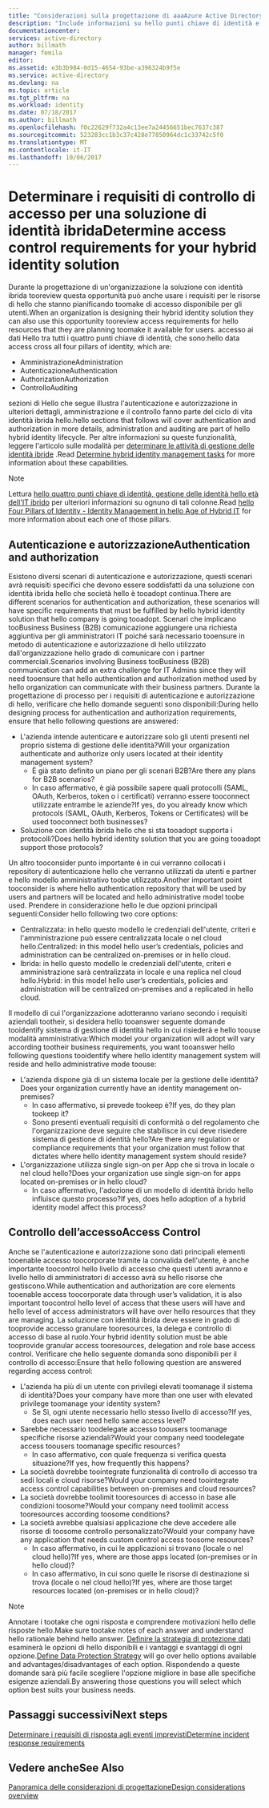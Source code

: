 ```yaml
---
title: "Considerazioni sulla progettazione di aaaAzure Active Directory ibrido identità - determinare i requisiti di controllo di accesso | Documenti Microsoft"
description: "Include informazioni su hello punti chiave di identità e l'identificazione di requisiti di accesso per le risorse per gli utenti in un ambiente ibrido."
documentationcenter: 
services: active-directory
author: billmath
manager: femila
editor: 
ms.assetid: e3b3b984-0d15-4654-93be-a396324b9f5e
ms.service: active-directory
ms.devlang: na
ms.topic: article
ms.tgt_pltfrm: na
ms.workload: identity
ms.date: 07/18/2017
ms.author: billmath
ms.openlocfilehash: f0c22629f732a4c13ee7a24456651bec7637c387
ms.sourcegitcommit: 523283cc1b3c37c428e77850964dc1c33742c5f0
ms.translationtype: MT
ms.contentlocale: it-IT
ms.lasthandoff: 10/06/2017
---
```

# <a name="determine-access-control-requirements-for-your-hybrid-identity-solution"></a><span data-ttu-id="8bf2b-103">Determinare i requisiti di controllo di accesso per una soluzione di identità ibrida</span><span class="sxs-lookup"><span data-stu-id="8bf2b-103">Determine access control requirements for your hybrid identity solution</span></span>
<span data-ttu-id="8bf2b-104">Durante la progettazione di un'organizzazione la soluzione con identità ibrida tooreview questa opportunità può anche usare i requisiti per le risorse di hello che stanno pianificando toomake di accesso disponibile per gli utenti.</span><span class="sxs-lookup"><span data-stu-id="8bf2b-104">When an organization is designing their hybrid identity solution they can also use this opportunity tooreview access requirements for hello resources that they are planning toomake it available for users.</span></span> <span data-ttu-id="8bf2b-105">accesso ai dati Hello tra tutti i quattro punti chiave di identità, che sono:</span><span class="sxs-lookup"><span data-stu-id="8bf2b-105">hello data access cross all four pillars of identity, which are:</span></span>

* <span data-ttu-id="8bf2b-106">Amministrazione</span><span class="sxs-lookup"><span data-stu-id="8bf2b-106">Administration</span></span>
* <span data-ttu-id="8bf2b-107">Autenticazione</span><span class="sxs-lookup"><span data-stu-id="8bf2b-107">Authentication</span></span>
* <span data-ttu-id="8bf2b-108">Authorization</span><span class="sxs-lookup"><span data-stu-id="8bf2b-108">Authorization</span></span>
* <span data-ttu-id="8bf2b-109">Controllo</span><span class="sxs-lookup"><span data-stu-id="8bf2b-109">Auditing</span></span>

<span data-ttu-id="8bf2b-110">sezioni di Hello che segue illustra l'autenticazione e autorizzazione in ulteriori dettagli, amministrazione e il controllo fanno parte del ciclo di vita identità ibrida hello.</span><span class="sxs-lookup"><span data-stu-id="8bf2b-110">hello sections that follows will cover authentication and authorization in more details, administration and auditing are part of hello hybrid identity lifecycle.</span></span> <span data-ttu-id="8bf2b-111">Per altre informazioni su queste funzionalità, leggere l'articolo sulle modalità per [determinare le attività di gestione delle identità ibride](active-directory-hybrid-identity-design-considerations-hybrid-id-management-tasks.md) .</span><span class="sxs-lookup"><span data-stu-id="8bf2b-111">Read [Determine hybrid identity management tasks](active-directory-hybrid-identity-design-considerations-hybrid-id-management-tasks.md) for more information about these capabilities.</span></span>

> [!NOTE]
> <span data-ttu-id="8bf2b-112">Lettura [hello quattro punti chiave di identità, gestione delle identità hello età dell'IT ibrido](http://social.technet.microsoft.com/wiki/contents/articles/15530.the-four-pillars-of-identity-identity-management-in-the-age-of-hybrid-it.aspx) per ulteriori informazioni su ognuno di tali colonne.</span><span class="sxs-lookup"><span data-stu-id="8bf2b-112">Read [hello Four Pillars of Identity - Identity Management in hello Age of Hybrid IT](http://social.technet.microsoft.com/wiki/contents/articles/15530.the-four-pillars-of-identity-identity-management-in-the-age-of-hybrid-it.aspx) for more information about each one of those pillars.</span></span>
> 
> 

## <a name="authentication-and-authorization"></a><span data-ttu-id="8bf2b-113">Autenticazione e autorizzazione</span><span class="sxs-lookup"><span data-stu-id="8bf2b-113">Authentication and authorization</span></span>
<span data-ttu-id="8bf2b-114">Esistono diversi scenari di autenticazione e autorizzazione, questi scenari avrà requisiti specifici che devono essere soddisfatti da una soluzione con identità ibrida hello che società hello è tooadopt continua.</span><span class="sxs-lookup"><span data-stu-id="8bf2b-114">There are different scenarios for authentication and authorization, these scenarios will have specific requirements that must be fulfilled by hello hybrid identity solution that hello company is going tooadopt.</span></span> <span data-ttu-id="8bf2b-115">Scenari che implicano tooBusiness Business (B2B) comunicazione aggiungere una richiesta aggiuntiva per gli amministratori IT poiché sarà necessario tooensure in metodo di autenticazione e autorizzazione di hello utilizzato dall'organizzazione hello grado di comunicare con i partner commerciali.</span><span class="sxs-lookup"><span data-stu-id="8bf2b-115">Scenarios involving Business tooBusiness (B2B) communication can add an extra challenge for IT Admins since they will need tooensure that hello authentication and authorization method used by hello organization can communicate with their business partners.</span></span> <span data-ttu-id="8bf2b-116">Durante la progettazione di processo per i requisiti di autenticazione e autorizzazione di hello, verificare che hello domande seguenti sono disponibili:</span><span class="sxs-lookup"><span data-stu-id="8bf2b-116">During hello designing process for authentication and authorization requirements, ensure that hello following questions are answered:</span></span>

* <span data-ttu-id="8bf2b-117">L'azienda intende autenticare e autorizzare solo gli utenti presenti nel proprio sistema di gestione delle identità?</span><span class="sxs-lookup"><span data-stu-id="8bf2b-117">Will your organization authenticate and authorize only users located at their identity management system?</span></span>
  * <span data-ttu-id="8bf2b-118">È già stato definito un piano per gli scenari B2B?</span><span class="sxs-lookup"><span data-stu-id="8bf2b-118">Are there any plans for B2B scenarios?</span></span>
  * <span data-ttu-id="8bf2b-119">In caso affermativo, è già possibile sapere quali protocolli (SAML, OAuth, Kerberos, token o i certificati) verranno essere tooconnect utilizzate entrambe le aziende?</span><span class="sxs-lookup"><span data-stu-id="8bf2b-119">If yes, do you already know which protocols (SAML, OAuth, Kerberos, Tokens or Certificates) will be used tooconnect both businesses?</span></span>
* <span data-ttu-id="8bf2b-120">Soluzione con identità ibrida hello che si sta tooadopt supporta i protocolli?</span><span class="sxs-lookup"><span data-stu-id="8bf2b-120">Does hello hybrid identity solution that you are going tooadopt support those protocols?</span></span>

<span data-ttu-id="8bf2b-121">Un altro tooconsider punto importante è in cui verranno collocati i repository di autenticazione hello che verranno utilizzati da utenti e partner e hello modello amministrativo toobe utilizzato.</span><span class="sxs-lookup"><span data-stu-id="8bf2b-121">Another important point tooconsider is where hello authentication repository that will be used by users and partners will be located and hello administrative model toobe used.</span></span> <span data-ttu-id="8bf2b-122">Prendere in considerazione hello le due opzioni principali seguenti:</span><span class="sxs-lookup"><span data-stu-id="8bf2b-122">Consider hello following two core options:</span></span>

* <span data-ttu-id="8bf2b-123">Centralizzata: in hello questo modello le credenziali dell'utente, criteri e l'amministrazione può essere centralizzata locale o nel cloud hello.</span><span class="sxs-lookup"><span data-stu-id="8bf2b-123">Centralized: in this model hello user’s credentials, policies and administration can be centralized on-premises or in hello cloud.</span></span>
* <span data-ttu-id="8bf2b-124">Ibrida: in hello questo modello le credenziali dell'utente, criteri e amministrazione sarà centralizzata in locale e una replica nel cloud hello.</span><span class="sxs-lookup"><span data-stu-id="8bf2b-124">Hybrid: in this model hello user’s credentials, policies and administration will be centralized on-premises and a replicated in hello cloud.</span></span>

<span data-ttu-id="8bf2b-125">Il modello di cui l'organizzazione adotteranno variano secondo i requisiti aziendali tootheir, si desidera hello tooanswer seguente domande tooidentify sistema di gestione di identità hello in cui risiederà e hello toouse modalità amministrativa:</span><span class="sxs-lookup"><span data-stu-id="8bf2b-125">Which model your organization will adopt will vary according tootheir business requirements, you want tooanswer hello following questions tooidentify where hello identity management system will reside and hello administrative mode toouse:</span></span>

* <span data-ttu-id="8bf2b-126">L'azienda dispone già di un sistema locale per la gestione delle identità?</span><span class="sxs-lookup"><span data-stu-id="8bf2b-126">Does your organization currently have an identity management on-premises?</span></span>
  * <span data-ttu-id="8bf2b-127">In caso affermativo, si prevede tookeep è?</span><span class="sxs-lookup"><span data-stu-id="8bf2b-127">If yes, do they plan tookeep it?</span></span>
  * <span data-ttu-id="8bf2b-128">Sono presenti eventuali requisiti di conformità o del regolamento che l'organizzazione deve seguire che stabilisce in cui deve risiedere sistema di gestione di identità hello?</span><span class="sxs-lookup"><span data-stu-id="8bf2b-128">Are there any regulation or compliance requirements that your organization must follow that dictates where hello identity management system should reside?</span></span>
* <span data-ttu-id="8bf2b-129">L'organizzazione utilizza single sign-on per App che si trova in locale o nel cloud hello?</span><span class="sxs-lookup"><span data-stu-id="8bf2b-129">Does your organization use single sign-on for apps located on-premises or in hello cloud?</span></span>
  * <span data-ttu-id="8bf2b-130">In caso affermativo, l'adozione di un modello di identità ibrido hello influisce questo processo?</span><span class="sxs-lookup"><span data-stu-id="8bf2b-130">If yes, does hello adoption of a hybrid identity model affect this process?</span></span>

## <a name="access-control"></a><span data-ttu-id="8bf2b-131">Controllo dell’accesso</span><span class="sxs-lookup"><span data-stu-id="8bf2b-131">Access Control</span></span>
<span data-ttu-id="8bf2b-132">Anche se l'autenticazione e autorizzazione sono dati principali elementi tooenable accesso toocorporate tramite la convalida dell'utente, è anche importante toocontrol hello livello di accesso che questi utenti avranno e livello hello di amministratori di accesso avrà su hello risorse che gestiscono.</span><span class="sxs-lookup"><span data-stu-id="8bf2b-132">While authentication and authorization are core elements tooenable access toocorporate data through user’s validation, it is also important toocontrol hello level of access that these users will have and hello level of access administrators will have over hello resources that they are managing.</span></span> <span data-ttu-id="8bf2b-133">La soluzione con identità ibrida deve essere in grado di tooprovide accesso granulare tooresources, la delega e controllo di accesso di base al ruolo.</span><span class="sxs-lookup"><span data-stu-id="8bf2b-133">Your hybrid identity solution must be able tooprovide granular access tooresources, delegation and role base access control.</span></span> <span data-ttu-id="8bf2b-134">Verificare che hello seguente domanda sono disponibili per il controllo di accesso:</span><span class="sxs-lookup"><span data-stu-id="8bf2b-134">Ensure that hello following question are answered regarding access control:</span></span>

* <span data-ttu-id="8bf2b-135">L'azienda ha più di un utente con privilegi elevati toomanage il sistema di identità?</span><span class="sxs-lookup"><span data-stu-id="8bf2b-135">Does your company have more than one user with elevated privilege toomanage your identity system?</span></span>
  * <span data-ttu-id="8bf2b-136">Se Sì, ogni utente necessario hello stesso livello di accesso?</span><span class="sxs-lookup"><span data-stu-id="8bf2b-136">If yes, does each user need hello same access level?</span></span>
* <span data-ttu-id="8bf2b-137">Sarebbe necessario toodelegate accesso toousers toomanage specifiche risorse aziendali?</span><span class="sxs-lookup"><span data-stu-id="8bf2b-137">Would your company need toodelegate access toousers toomanage specific resources?</span></span>
  * <span data-ttu-id="8bf2b-138">In caso affermativo, con quale frequenza si verifica questa situazione?</span><span class="sxs-lookup"><span data-stu-id="8bf2b-138">If yes, how frequently this happens?</span></span>
* <span data-ttu-id="8bf2b-139">La società dovrebbe toointegrate funzionalità di controllo di accesso tra sedi locali e cloud risorse?</span><span class="sxs-lookup"><span data-stu-id="8bf2b-139">Would your company need toointegrate access control capabilities between on-premises and cloud resources?</span></span>
* <span data-ttu-id="8bf2b-140">La società dovrebbe toolimit tooresources di accesso in base alle condizioni toosome?</span><span class="sxs-lookup"><span data-stu-id="8bf2b-140">Would your company need toolimit access tooresources according toosome conditions?</span></span>
* <span data-ttu-id="8bf2b-141">La società avrebbe qualsiasi applicazione che deve accedere alle risorse di toosome controllo personalizzato?</span><span class="sxs-lookup"><span data-stu-id="8bf2b-141">Would your company have any application that needs custom control access toosome resources?</span></span>
  * <span data-ttu-id="8bf2b-142">In caso affermativo, in cui le applicazioni si trovano (locale o nel cloud hello)?</span><span class="sxs-lookup"><span data-stu-id="8bf2b-142">If yes, where are those apps located (on-premises or in hello cloud)?</span></span>
  * <span data-ttu-id="8bf2b-143">In caso affermativo, in cui sono quelle le risorse di destinazione si trova (locale o nel cloud hello)?</span><span class="sxs-lookup"><span data-stu-id="8bf2b-143">If yes, where are those target resources located (on-premises or in hello cloud)?</span></span>

> [!NOTE]
> <span data-ttu-id="8bf2b-144">Annotare i tootake che ogni risposta e comprendere motivazioni hello delle risposte hello.</span><span class="sxs-lookup"><span data-stu-id="8bf2b-144">Make sure tootake notes of each answer and understand hello rationale behind hello answer.</span></span> <span data-ttu-id="8bf2b-145">[Definire la strategia di protezione dati](active-directory-hybrid-identity-design-considerations-data-protection-strategy.md) esaminerà le opzioni di hello disponibili e i vantaggi e svantaggi di ogni opzione.</span><span class="sxs-lookup"><span data-stu-id="8bf2b-145">[Define Data Protection Strategy](active-directory-hybrid-identity-design-considerations-data-protection-strategy.md) will go over hello options available and advantages/disadvantages of each option.</span></span>  <span data-ttu-id="8bf2b-146">Rispondendo a queste domande sarà più facile scegliere l'opzione migliore in base alle specifiche esigenze aziendali.</span><span class="sxs-lookup"><span data-stu-id="8bf2b-146">By answering those questions you will select which option best suits your business needs.</span></span>
> 
> 

## <a name="next-steps"></a><span data-ttu-id="8bf2b-147">Passaggi successivi</span><span class="sxs-lookup"><span data-stu-id="8bf2b-147">Next steps</span></span>
[<span data-ttu-id="8bf2b-148">Determinare i requisiti di risposta agli eventi imprevisti</span><span class="sxs-lookup"><span data-stu-id="8bf2b-148">Determine incident response requirements</span></span>](active-directory-hybrid-identity-design-considerations-incident-response-requirements.md)

## <a name="see-also"></a><span data-ttu-id="8bf2b-149">Vedere anche</span><span class="sxs-lookup"><span data-stu-id="8bf2b-149">See Also</span></span>
[<span data-ttu-id="8bf2b-150">Panoramica delle considerazioni di progettazione</span><span class="sxs-lookup"><span data-stu-id="8bf2b-150">Design considerations overview</span></span>](active-directory-hybrid-identity-design-considerations-overview.md)

